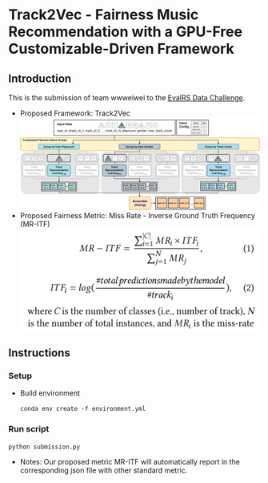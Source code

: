 # Track2Vec - Fairness Music Recommendation with a GPU-Free Customizable-Driven Framework

## Introduction

This is the submission of team wwweiwei to the [EvalRS Data Challenge](https://github.com/RecList/evalRS-CIKM-2022). 
* Proposed Framework: Track2Vec
![Track2Vec Framework](images/Track2Vec_framework.jpg)
* Proposed Fairness Metric: Miss Rate - Inverse Ground Truth Frequency (MR-ITF)
![MR-ITF Equation](images/MR_ITF_equation.jpg)

## Instructions
### Setup
- Build environment
    ```
    conda env create -f environment.yml
    ```
### Run script
```
python submission.py
```
* Notes: Our proposed metric MR-ITF will automatically report in the corresponding json file with other standard metric.
